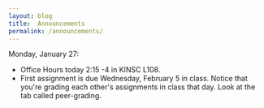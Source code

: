 ```yaml
---
layout: blog 
title:  Announcements
permalink: /announcements/
---
```


Monday, January 27: 
* Office Hours today 2:15 -4 in KINSC L108. 
* First assignment is due Wednesday, February 5 in class.  Notice that you're grading each other's assignments in class that day.  Look at the tab called peer-grading.
